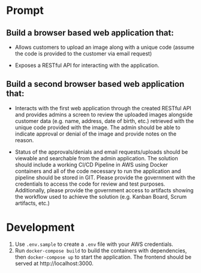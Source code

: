 # Prompt

## Build a browser based web application that:
* Allows customers to upload an image along with a unique code (assume the code is provided to the customer via email request)

* Exposes a RESTful API for interacting with the application.

## Build a second browser based web application that:

* Interacts with the first web application through the created RESTful API and provides admins a screen to review the uploaded images alongside customer data (e.g. name, address, date of birth, etc.) retrieved with the unique code provided with the image. The admin should be able to indicate approval or denial of the image and provide notes on the reason.

* Status of the approvals/denials and email requests/uploads should be viewable and searchable from the admin application.
The solution should include a working CI/CD Pipeline in AWS using Docker containers and all of the code necessary to run the application and pipeline should be stored in GIT. Please provide the government with the credentials to access the code for review and test purposes. Additionally, please provide the government access to artifacts showing the workflow used to achieve the solution (e.g. Kanban Board, Scrum artifacts, etc.)

# Development

1. Use `.env.sample` to create a `.env` file with your AWS credentials.
2. Run `docker-compose build` to build the containers with dependencies, then `docker-compose up` to start the application.  The frontend should be served at http://localhost:3000.
